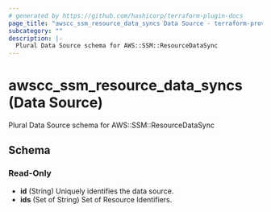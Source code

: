 ```yaml
---
# generated by https://github.com/hashicorp/terraform-plugin-docs
page_title: "awscc_ssm_resource_data_syncs Data Source - terraform-provider-awscc"
subcategory: ""
description: |-
  Plural Data Source schema for AWS::SSM::ResourceDataSync
---
```


# awscc_ssm_resource_data_syncs (Data Source)

Plural Data Source schema for AWS::SSM::ResourceDataSync



<!-- schema generated by tfplugindocs -->
## Schema

### Read-Only

- **id** (String) Uniquely identifies the data source.
- **ids** (Set of String) Set of Resource Identifiers.


